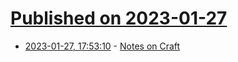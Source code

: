 # [Published on 2023-01-27](index.md)

* [2023-01-27, 17:53:10](https://news.ycombinator.com/item?id=34549296) - [Notes on Craft](https://granta.com/notes-on-craft-lee-lai/)
